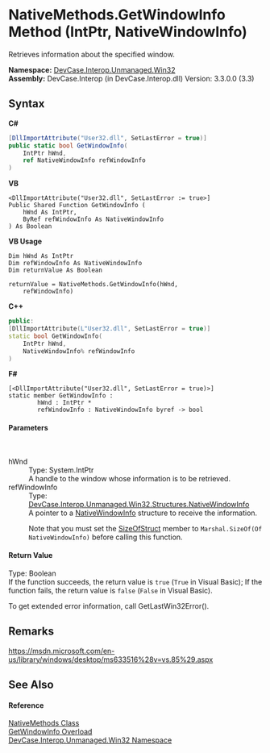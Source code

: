 # NativeMethods.GetWindowInfo Method (IntPtr, NativeWindowInfo)
 

Retrieves information about the specified window.

**Namespace:**&nbsp;<a href="N_DevCase_Interop_Unmanaged_Win32">DevCase.Interop.Unmanaged.Win32</a><br />**Assembly:**&nbsp;DevCase.Interop (in DevCase.Interop.dll) Version: 3.3.0.0 (3.3)

## Syntax

**C#**<br />
``` C#
[DllImportAttribute("User32.dll", SetLastError = true)]
public static bool GetWindowInfo(
	IntPtr hWnd,
	ref NativeWindowInfo refWindowInfo
)
```

**VB**<br />
``` VB
<DllImportAttribute("User32.dll", SetLastError := true>]
Public Shared Function GetWindowInfo ( 
	hWnd As IntPtr,
	ByRef refWindowInfo As NativeWindowInfo
) As Boolean
```

**VB Usage**<br />
``` VB Usage
Dim hWnd As IntPtr
Dim refWindowInfo As NativeWindowInfo
Dim returnValue As Boolean

returnValue = NativeMethods.GetWindowInfo(hWnd, 
	refWindowInfo)
```

**C++**<br />
``` C++
public:
[DllImportAttribute(L"User32.dll", SetLastError = true)]
static bool GetWindowInfo(
	IntPtr hWnd, 
	NativeWindowInfo% refWindowInfo
)
```

**F#**<br />
``` F#
[<DllImportAttribute("User32.dll", SetLastError = true)>]
static member GetWindowInfo : 
        hWnd : IntPtr * 
        refWindowInfo : NativeWindowInfo byref -> bool 

```


#### Parameters
&nbsp;<dl><dt>hWnd</dt><dd>Type: System.IntPtr<br />A handle to the window whose information is to be retrieved.</dd><dt>refWindowInfo</dt><dd>Type: <a href="T_DevCase_Interop_Unmanaged_Win32_Structures_NativeWindowInfo">DevCase.Interop.Unmanaged.Win32.Structures.NativeWindowInfo</a><br />A pointer to a <a href="T_DevCase_Interop_Unmanaged_Win32_Structures_NativeWindowInfo">NativeWindowInfo</a> structure to receive the information. 

 Note that you must set the <a href="F_DevCase_Interop_Unmanaged_Win32_Structures_NativeWindowInfo_SizeOfStruct">SizeOfStruct</a> member to `Marshal.SizeOf(Of NativeWindowInfo)` before calling this function.</dd></dl>

#### Return Value
Type: Boolean<br />If the function succeeds, the return value is `true` (`True` in Visual Basic); If the function fails, the return value is `false` (`False` in Visual Basic). 

 To get extended error information, call GetLastWin32Error().

## Remarks
<a href="https://msdn.microsoft.com/en-us/library/windows/desktop/ms633516%28v=vs.85%29.aspx" target="_blank">https://msdn.microsoft.com/en-us/library/windows/desktop/ms633516%28v=vs.85%29.aspx</a>

## See Also


#### Reference
<a href="T_DevCase_Interop_Unmanaged_Win32_NativeMethods">NativeMethods Class</a><br /><a href="Overload_DevCase_Interop_Unmanaged_Win32_NativeMethods_GetWindowInfo">GetWindowInfo Overload</a><br /><a href="N_DevCase_Interop_Unmanaged_Win32">DevCase.Interop.Unmanaged.Win32 Namespace</a><br />